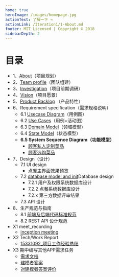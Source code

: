 ```yaml
---
home: true
heroImage: /images/homepage.jpg
actionText: 了解一下 →
actionLink: /Iteration1/1-About.md
footer: MIT Licensed | Copyright © 2018
sidebarDepth: 2
---
```




# 目录

  

- 1、[About](../Iteration1/1-About.md)（项目规划）
- 2、[Team profile](../Iteration1/2-Team_Profile.md)（团队组建）
- 3、[Investigation](../Iteration1/3-Investigation.md)（项目前期调研）
- 4、[Vision](../Iteration1/4-Vision.md)（项目愿景）
- 5、[Product Backlog](../Iteration1/5-Product_Backlog.md) （产品特性）
- 6、Requirement specification（需求规格说明）
  - 6.1 [Usecase Diagram](../Requirement_specification/6.1-Usecase_Diagram.md)（用例图）
  - 6.2 [Use Cases](../Requirement_specification/6.2-Use_Cases.md)（用例+活动图）
  - 6.3 [Domain Model](../Requirement_specification/6.3-Domain_Model.md)（领域模型）
  - 6.4 [State Model](../Requirement_specification/6.4-State_Model.md)（状态模型）
  - **6.5 System Sequence Diagram（功能模型）**
    * [顾客私人定制菜品](../Requirement_specification/System_Sequence_Diagram/15331050_CustomerPrivateMode.md)
    * [顾客选购菜品](../Requirement_specification/System_Sequence_Diagram/15331092_CustomerChooseFood.md)
- 7、Design（设计）
  - 7.1 UI design
    - 点餐主界面效果预览
  - 7.2 [database model and init](../Requirement_specification/7.2_database_design.md)Database design
    - 7.2.1 用户及权限系统数据库设计
    - 7.2.2 点餐系统数据库设计
    - 7.2.x 第三方数据评审结果
  - 7.3 API 设计
- 8、生产规范与指南
  - 8.1 [前端及后端代码标准规范](../Iteration2/8-生产规范与指南.md)
  - 8.2 REST API 设计规范
- X1 meet_recording
  - [inception meeting](../X1_Meet_Recording/X1-meet_recording.md)
- X2 Tech/Work Report
  - [15331092_项目工作经验总结](../X2_Tech&&Work_Report/15331092_项目工作经验总结.md)
- X3  期中编写其他APP需求任务
  - [需求文档](/DashBoard/Hupu_app.pdf)
  - [建模者答案](./Week10_APP_Model/15331006/15331006/answer.md)
  - [对建模者答案评价](./Week10_APP_Model/Comment_to_answer.md)